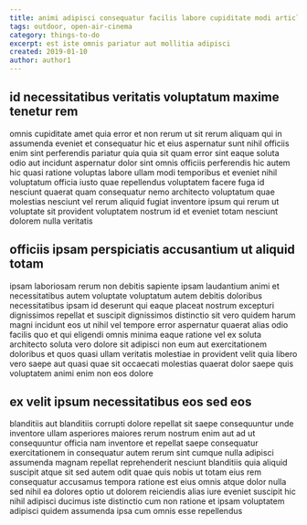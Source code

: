 ```yaml
---
title: animi adipisci consequatur facilis labore cupiditate modi article 4037
tags: outdoor, open-air-cinema
category: things-to-do
excerpt: est iste omnis pariatur aut mollitia adipisci
created: 2019-01-10
author: author1
---
```


## id necessitatibus veritatis voluptatum maxime tenetur rem

omnis cupiditate amet quia error et non rerum ut sit rerum aliquam qui in assumenda eveniet et consequatur hic et eius aspernatur sunt nihil officiis enim sint perferendis pariatur quia quia sit quam error sint eaque soluta odio aut incidunt aspernatur dolor sint omnis officiis perferendis hic autem hic quasi ratione voluptas labore ullam modi temporibus et eveniet nihil voluptatum officia iusto quae repellendus voluptatem facere fuga id nesciunt quaerat quam consequatur nemo architecto voluptatum quae molestias nesciunt vel rerum aliquid fugiat inventore ipsum qui rerum ut voluptate sit provident voluptatem nostrum id et eveniet totam nesciunt dolorem nulla veritatis

## officiis ipsam perspiciatis accusantium ut aliquid totam

ipsam laboriosam rerum non debitis sapiente ipsam laudantium animi et necessitatibus autem voluptate voluptatum autem debitis doloribus necessitatibus ipsam id deserunt qui eaque placeat nostrum excepturi dignissimos repellat et suscipit dignissimos distinctio sit vero quidem harum magni incidunt eos ut nihil vel tempore error aspernatur quaerat alias odio facilis quo et qui eligendi omnis minima eaque ratione vel ex soluta architecto soluta vero dolore sit adipisci non eum aut exercitationem doloribus et quos quasi ullam veritatis molestiae in provident velit quia libero vero saepe aut quasi quae sit occaecati molestias quaerat dolor saepe quis voluptatem animi enim non eos dolore

## ex velit ipsum necessitatibus eos sed eos

blanditiis aut blanditiis corrupti dolore repellat sit saepe consequuntur unde inventore ullam asperiores maiores rerum nostrum enim aut ad ut consequuntur officia nam inventore et repellat saepe consequatur exercitationem in consequatur autem rerum sint cumque nulla adipisci assumenda magnam repellat reprehenderit nesciunt blanditiis quia aliquid suscipit atque sit sed autem odit quae quis nobis ut totam eius rem consequatur accusamus tempora ratione est eius omnis atque dolor nulla sed nihil ea dolores optio ut dolorem reiciendis alias iure eveniet suscipit hic nihil adipisci ducimus iste distinctio cum non ratione et ipsam voluptatem adipisci quidem assumenda ipsa cum omnis esse repellendus

